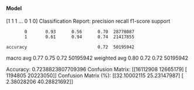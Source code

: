 #### Model
[1 1 1 ... 0 1 0]
Classification Report:
              precision    recall  f1-score   support

           0       0.93      0.56      0.70  28778087
           1       0.61      0.94      0.74  21417855

    accuracy                           0.72  50195942
   macro avg       0.77      0.75      0.72  50195942
weighted avg       0.80      0.72      0.72  50195942

Accuracy: 0.7238823807709396
Confusion Matrix:
[[16112908 12665179]
 [ 1194805 20223050]]
Confusion Matrix (%):
[[32.10002115 25.23147987]
 [ 2.38028206 40.28821692]]
